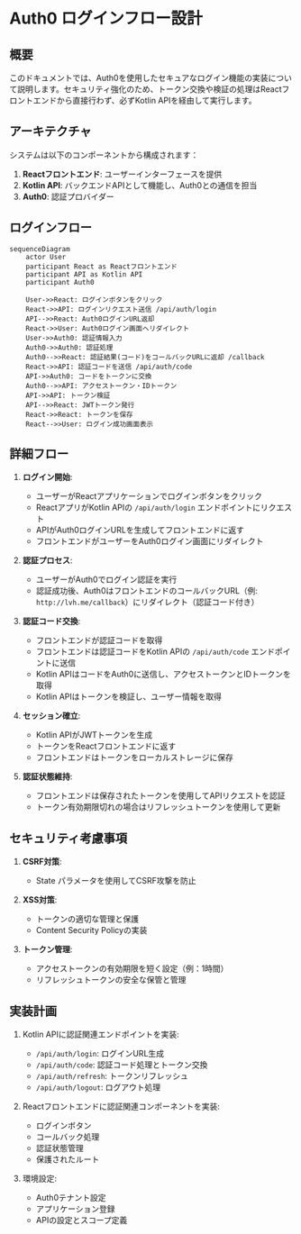 # Auth0 ログインフロー設計

## 概要

このドキュメントでは、Auth0を使用したセキュアなログイン機能の実装について説明します。セキュリティ強化のため、トークン交換や検証の処理はReactフロントエンドから直接行わず、必ずKotlin APIを経由して実行します。

## アーキテクチャ

システムは以下のコンポーネントから構成されます：

1. **Reactフロントエンド**: ユーザーインターフェースを提供
2. **Kotlin API**: バックエンドAPIとして機能し、Auth0との通信を担当
3. **Auth0**: 認証プロバイダー

## ログインフロー

```mermaid
sequenceDiagram
    actor User
    participant React as Reactフロントエンド
    participant API as Kotlin API
    participant Auth0
    
    User->>React: ログインボタンをクリック
    React->>API: ログインリクエスト送信 /api/auth/login
    API-->>React: Auth0ログインURL返却
    React->>User: Auth0ログイン画面へリダイレクト
    User->>Auth0: 認証情報入力
    Auth0->>Auth0: 認証処理
    Auth0-->>React: 認証結果(コード)をコールバックURLに返却 /callback
    React->>API: 認証コードを送信 /api/auth/code
    API->>Auth0: コードをトークンに交換
    Auth0-->>API: アクセストークン・IDトークン
    API->>API: トークン検証
    API-->>React: JWTトークン発行
    React->>React: トークンを保存
    React-->>User: ログイン成功画面表示
```

## 詳細フロー

1. **ログイン開始**:
   - ユーザーがReactアプリケーションでログインボタンをクリック
   - ReactアプリがKotlin APIの `/api/auth/login` エンドポイントにリクエスト
   - APIがAuth0ログインURLを生成してフロントエンドに返す
   - フロントエンドがユーザーをAuth0ログイン画面にリダイレクト

2. **認証プロセス**:
   - ユーザーがAuth0でログイン認証を実行
   - 認証成功後、Auth0はフロントエンドのコールバックURL（例: `http://lvh.me/callback`）にリダイレクト（認証コード付き）

3. **認証コード交換**:
   - フロントエンドが認証コードを取得
   - フロントエンドは認証コードをKotlin APIの `/api/auth/code` エンドポイントに送信
   - Kotlin APIはコードをAuth0に送信し、アクセストークンとIDトークンを取得
   - Kotlin APIはトークンを検証し、ユーザー情報を取得

4. **セッション確立**:
   - Kotlin APIがJWTトークンを生成
   - トークンをReactフロントエンドに返す
   - フロントエンドはトークンをローカルストレージに保存

5. **認証状態維持**:
   - フロントエンドは保存されたトークンを使用してAPIリクエストを認証
   - トークン有効期限切れの場合はリフレッシュトークンを使用して更新

## セキュリティ考慮事項

1. **CSRF対策**:
   - State パラメータを使用してCSRF攻撃を防止

2. **XSS対策**:
   - トークンの適切な管理と保護
   - Content Security Policyの実装

3. **トークン管理**:
   - アクセストークンの有効期限を短く設定（例：1時間）
   - リフレッシュトークンの安全な保管と管理

## 実装計画

1. Kotlin APIに認証関連エンドポイントを実装:
   - `/api/auth/login`: ログインURL生成
   - `/api/auth/code`: 認証コード処理とトークン交換
   - `/api/auth/refresh`: トークンリフレッシュ
   - `/api/auth/logout`: ログアウト処理

2. Reactフロントエンドに認証関連コンポーネントを実装:
   - ログインボタン
   - コールバック処理
   - 認証状態管理
   - 保護されたルート

3. 環境設定:
   - Auth0テナント設定
   - アプリケーション登録
   - APIの設定とスコープ定義 